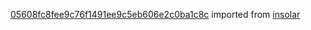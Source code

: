 [05608fc8fee9c76f1491ee9c5eb606e2c0ba1c8c](https://github.com/insolar/insolar/commit/05608fc8fee9c76f1491ee9c5eb606e2c0ba1c8c) imported from [insolar](https://github.com/insolar/insolar)
